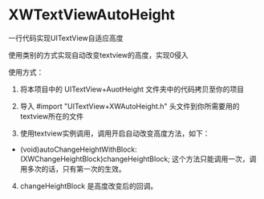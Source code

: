 # XWTextViewAutoHeight

一行代码实现UITextView自适应高度

使用类别的方式实现自动改变textview的高度，实现0侵入

使用方式：

1. 将本项目中的 UITextView+AuotHeight 文件夹中的代码拷贝至你的项目

2. 导入 #import "UITextView+XWAutoHeight.h" 头文件到你所需要用的textview所在的文件

3. 使用textview实例调用，调用开启自动改变高度方法，如下：
- (void)autoChangeHeightWithBlock:(XWChangeHeightBlock)changeHeightBlock;
这个方法只能调用一次，调用多次的话，只有第一次的生效。

4. changeHeightBlock 是高度改变后的回调。   
